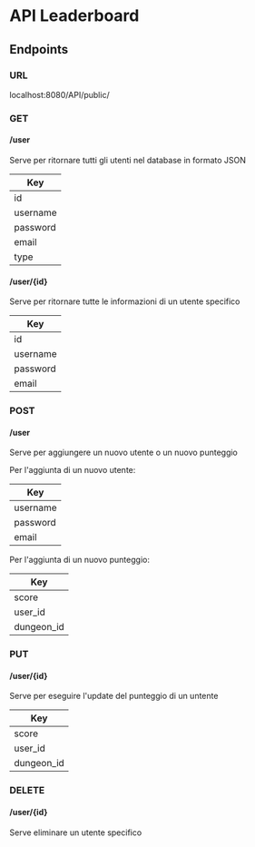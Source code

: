 # API Leaderboard

## Endpoints

### URL

localhost:8080/API/public/

### GET

#### /user

Serve per ritornare tutti gli utenti nel database in formato JSON

| Key      |
|----------|
| id       |
| username |
| password |
| email    |
| type     |

#### /user/{id}

Serve per ritornare tutte le informazioni di un utente specifico

| Key |
| ------ |
| id |
| username |
| password |
| email |


### POST

#### /user

Serve per aggiungere un nuovo utente o un nuovo punteggio

Per l'aggiunta di un nuovo utente:

| Key |
| ------ |
| username |
| password |
| email |

Per l'aggiunta di un nuovo punteggio:

| Key        |
|------------|
| score      |
| user_id    |
| dungeon_id |

### PUT

#### /user/{id}

Serve per eseguire l'update del punteggio di un untente

| Key      |
|----------|
| score    |
| user_id |
| dungeon_id    |


### DELETE

#### /user/{id}

Serve eliminare un utente specifico
